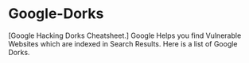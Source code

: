 # Google-Dorks
[Google Hacking Dorks Cheatsheet.]
Google Helps you find Vulnerable Websites which are indexed in Search Results.
Here is a list of Google Dorks.
